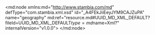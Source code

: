 <?xml version="1.0" encoding="UTF-8"?>
<md:node xmlns:md="http://www.stambia.com/md" defType="com.stambia.xml.xsd" id="_A4FEkJiiEeyJYM9CAJZuPA" name="geography" md:ref="resource.md#UUID_MD_XML_DEFAULT?fileId=UUID_MD_XML_DEFAULT$type=md$name=Xml?" internalVersion="v1.0.0">
  <attribute defType="com.stambia.xml.xsd.xsdReverseVersion" id="_A4Hg0JiiEeyJYM9CAJZuPA" value="1"/>
  <attribute defType="com.stambia.xml.xsd.xmlPath" id="_FiwrAJiiEeyJYM9CAJZuPA" value="C:\xDI_Wks\stambia_wks_DEV_Training\Training\Files_In\Xml\geography.xml"/>
  <node defType="com.stambia.xml.root" id="_Fib65ZiiEeyJYM9CAJZuPA" name="geography">
    <attribute defType="com.stambia.xml.root.originalType" id="_Fib65piiEeyJYM9CAJZuPA" value="geo:geography"/>
    <node defType="com.stambia.xml.sequence" id="_Fib655iiEeyJYM9CAJZuPA">
      <attribute defType="com.stambia.xml.sequence.position" id="_Fib66JiiEeyJYM9CAJZuPA" value="0"/>
      <node defType="com.stambia.xml.element" id="_Fib66ZiiEeyJYM9CAJZuPA" name="state">
        <attribute defType="com.stambia.xml.element.originalType" id="_Fib66piiEeyJYM9CAJZuPA" value="state"/>
        <attribute defType="com.stambia.xml.element.minOccurs" id="_Fib665iiEeyJYM9CAJZuPA" value="0"/>
        <attribute defType="com.stambia.xml.element.maxOccurs" id="_Fib67JiiEeyJYM9CAJZuPA" value="-1"/>
        <node defType="com.stambia.xml.attribute" id="_Fib67ZiiEeyJYM9CAJZuPA" name="stateName">
          <attribute defType="com.stambia.xml.attribute.type" id="_Fib67piiEeyJYM9CAJZuPA" value="string"/>
          <attribute defType="com.stambia.xml.attribute.position" id="_Fib675iiEeyJYM9CAJZuPA" value="0"/>
        </node>
        <node defType="com.stambia.xml.attribute" id="_Fib68JiiEeyJYM9CAJZuPA" name="upperCaseName">
          <attribute defType="com.stambia.xml.attribute.type" id="_Fib68ZiiEeyJYM9CAJZuPA" value="string"/>
          <attribute defType="com.stambia.xml.attribute.position" id="_Fib68piiEeyJYM9CAJZuPA" value="1"/>
        </node>
        <node defType="com.stambia.xml.attribute" id="_Fib685iiEeyJYM9CAJZuPA" name="code">
          <attribute defType="com.stambia.xml.attribute.type" id="_Fib69JiiEeyJYM9CAJZuPA" value="string"/>
          <attribute defType="com.stambia.xml.attribute.position" id="_Fib69ZiiEeyJYM9CAJZuPA" value="2"/>
        </node>
        <node defType="com.stambia.xml.sequence" id="_Fib69piiEeyJYM9CAJZuPA">
          <attribute defType="com.stambia.xml.sequence.position" id="_Fib695iiEeyJYM9CAJZuPA" value="0"/>
          <node defType="com.stambia.xml.element" id="_Fib6-JiiEeyJYM9CAJZuPA" name="city">
            <attribute defType="com.stambia.xml.element.originalType" id="_Fib6-ZiiEeyJYM9CAJZuPA" value="city"/>
            <attribute defType="com.stambia.xml.element.minOccurs" id="_Fib6-piiEeyJYM9CAJZuPA" value="0"/>
            <attribute defType="com.stambia.xml.element.maxOccurs" id="_Fib6-5iiEeyJYM9CAJZuPA" value="-1"/>
            <node defType="com.stambia.xml.attribute" id="_Fib6_JiiEeyJYM9CAJZuPA" name="zipCode">
              <attribute defType="com.stambia.xml.attribute.type" id="_Fib6_ZiiEeyJYM9CAJZuPA" value="integer"/>
              <attribute defType="com.stambia.xml.attribute.position" id="_Fib6_piiEeyJYM9CAJZuPA" value="0"/>
            </node>
            <node defType="com.stambia.xml.attribute" id="_Fib6_5iiEeyJYM9CAJZuPA" name="cityName">
              <attribute defType="com.stambia.xml.attribute.type" id="_Fib7AJiiEeyJYM9CAJZuPA" value="string"/>
              <attribute defType="com.stambia.xml.attribute.position" id="_Fib7AZiiEeyJYM9CAJZuPA" value="1"/>
            </node>
          </node>
        </node>
      </node>
    </node>
  </node>
  <node defType="com.stambia.xml.namespace" id="_Fib7ApiiEeyJYM9CAJZuPA" name="http://stambia.org/samples/geography">
    <attribute defType="com.stambia.xml.namespace.prefix" id="_Fib7A5iiEeyJYM9CAJZuPA" value="geo"/>
  </node>
</md:node>